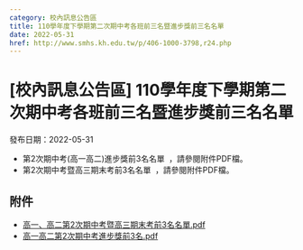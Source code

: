 ```yaml
---
category: 校內訊息公告區
title: 110學年度下學期第二次期中考各班前三名暨進步獎前三名名單
date: 2022-05-31
href: http://www.smhs.kh.edu.tw/p/406-1000-3798,r24.php
---
```


# [校內訊息公告區] 110學年度下學期第二次期中考各班前三名暨進步獎前三名名單

發布日期：2022-05-31

*   第2次期中考(高一高二)進步獎前3名名單  ，請參閱附件PDF檔。
*   第2次期中考暨高三期末考前3名名單  ，請參閱附件PDF檔。

## 附件

- [高一、高二第2次期中考暨高三期末考前3名名單.pdf](https://www.smhs.kh.edu.tw/var/file/0/1000/attach/15/pta_3566_4459750_00229.pdf)
- [高一高二第2次期中考進步獎前3名.pdf](https://www.smhs.kh.edu.tw/var/file/0/1000/attach/15/pta_3571_6364739_61391.pdf)
